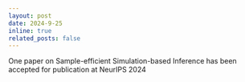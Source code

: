 ```yaml
---
layout: post
date: 2024-9-25 
inline: true
related_posts: false
---
```


One paper on Sample-efficient Simulation-based Inference has been accepted for publication at NeurIPS 2024
